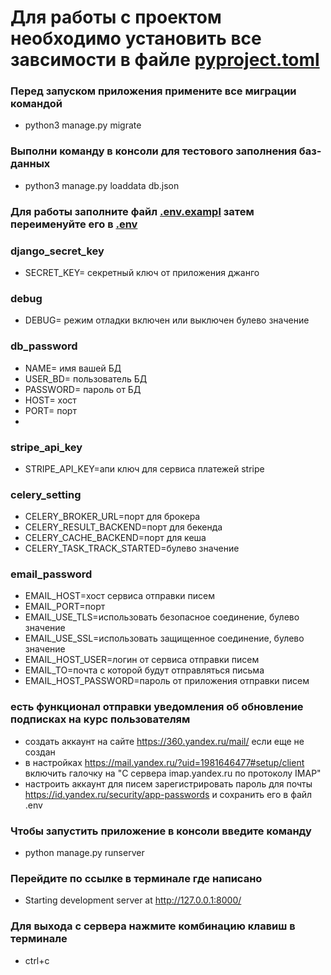 # Для работы с проектом необходимо установить все завсимости в файле [pyproject.toml](pyproject.toml)

### Перед запуском приложения примените все миграции командой
- python3 manage.py migrate

### Выполни команду в консоли для тестового заполнения баз-данных
- python3 manage.py loaddata db.json

### Для работы заполните файл [.env.exampl](.env.exampl) затем переименуйте его в [.env](.envs)

### django_secret_key
- SECRET_KEY= секретный ключ от приложения джанго

### debug
- DEBUG= режим отладки включен или выключен булево значение

### db_password
- NAME= имя вашей БД
- USER_BD= пользователь БД
- PASSWORD= пароль от БД
- HOST= хост
- PORT= порт
- 
### stripe_api_key
- STRIPE_API_KEY=апи ключ для сервиса платежей stripe

### celery_setting
- CELERY_BROKER_URL=порт для брокера
- CELERY_RESULT_BACKEND=порт для бекенда
- CELERY_CACHE_BACKEND=порт для кеша
- CELERY_TASK_TRACK_STARTED=булево значение

### email_password
- EMAIL_HOST=хост сервиса отправки писем
- EMAIL_PORT=порт
- EMAIL_USE_TLS=использовать безопасное соединение, булево значение
- EMAIL_USE_SSL=использовать защищенное соединение, булево значение
- EMAIL_HOST_USER=логин от сервиса отправки писем
- EMAIL_TO=почта с которой будут отправляться письма
- EMAIL_HOST_PASSWORD=пароль от приложения отправки писем

### есть функционал отправки уведомления об обновление подписках на курс пользователям
- создать аккаунт на сайте https://360.yandex.ru/mail/ если еще не создан
- в настройках https://mail.yandex.ru/?uid=1981646477#setup/client включить галочку на "С сервера imap.yandex.ru по протоколу IMAP"
- настроить аккаунт для писем зарегистрировать пароль для почты https://id.yandex.ru/security/app-passwords и сохранить его в файл .env

### Чтобы запустить приложение в консоли введите команду
- python manage.py runserver

### Перейдите по ссылке в терминале где написано 
- Starting development server at http://127.0.0.1:8000/

### Для выхода с сервера нажмите комбинацию клавиш в терминале
- ctrl+c
